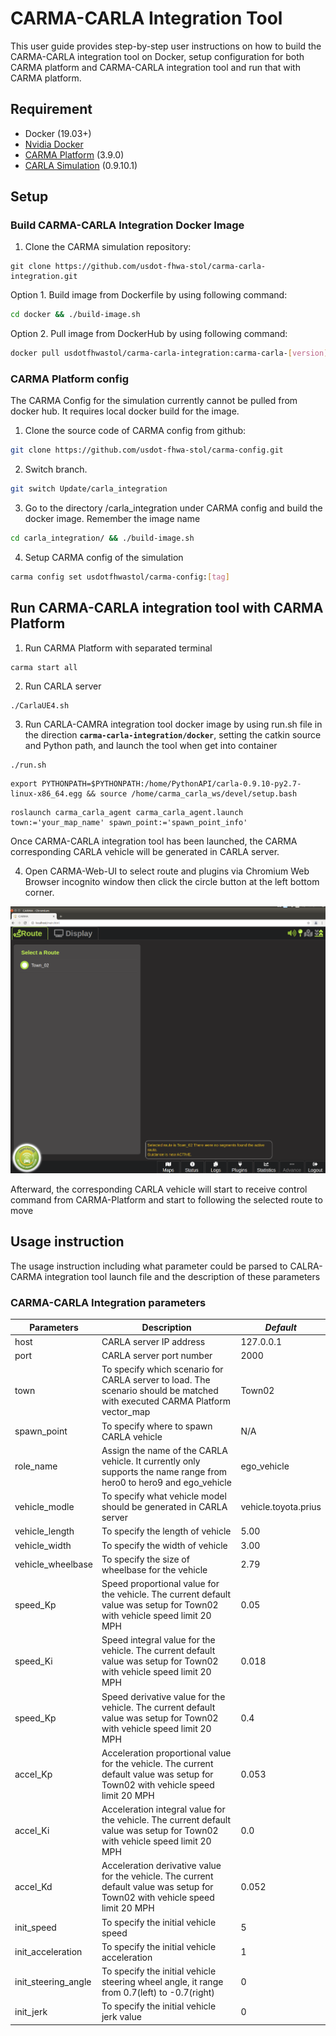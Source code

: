 # CARMA-CARLA Integration Tool
This user guide provides step-by-step user instructions on how to build the CARMA-CARLA integration tool on Docker, setup configuration for both CARMA platform and CARMA-CARLA integration tool and run that with CARMA platform.

##  Requirement
-  Docker (19.03+)
-  [Nvidia Docker](https://github.com/NVIDIA/nvidia-docker)
-  [CARMA Platform](https://usdot-carma.atlassian.net/wiki/spaces/CRMPLT/pages/486178827/Development+Environment+Setup) (3.9.0)
-  [CARLA Simulation](https://carla-releases.s3.eu-west-3.amazonaws.com/Linux/CARLA_0.9.10.1.tar.gz) (0.9.10.1)

## Setup
### Build CARMA-CARLA Integration Docker Image
1. Clone the CARMA simulation repository:

```
git clone https://github.com/usdot-fhwa-stol/carma-carla-integration.git
```
Option 1. Build image from Dockerfile by using following command:

```sh
cd docker && ./build-image.sh
```

Option 2. Pull image from DockerHub by using following command:

```sh
docker pull usdotfhwastol/carma-carla-integration:carma-carla-[version]
```


### CARMA Platform config
The CARMA Config for the simulation currently cannot be pulled from docker hub. It requires local docker build for the image.

1. Clone the source code of CARMA config from github:
```sh
git clone https://github.com/usdot-fhwa-stol/carma-config.git
```
2. Switch branch.
```sh
git switch Update/carla_integration
```
3. Go to the directory /carla_integration under CARMA config and build the docker image. Remember the image name
```sh
cd carla_integration/ && ./build-image.sh
```
4. Setup CARMA config of the simulation
```sh
carma config set usdotfhwastol/carma-config:[tag]
```
## Run CARMA-CARLA integration tool with CARMA Platform

1. Run CARMA Platform with separated terminal
```
carma start all
```

2. Run CARLA server
```
./CarlaUE4.sh
```

3. Run CARLA-CAMRA integration tool docker image by using run.sh file in the direction **`carma-carla-integration/docker`**, setting the catkin source and Python path, and launch the tool when get into container
```
./run.sh
```
```
export PYTHONPATH=$PYTHONPATH:/home/PythonAPI/carla-0.9.10-py2.7-linux-x86_64.egg && source /home/carma_carla_ws/devel/setup.bash
```
```
roslaunch carma_carla_agent carma_carla_agent.launch town:='your_map_name' spawn_point:='spawn_point_info'
```
Once CARMA-CARLA integration tool has been launched, the CARMA corresponding CARLA vehicle will be generated in CARLA server.

4. Open CARMA-Web-UI to select route and plugins via Chromium Web Browser incognito window then click the circle button at the left bottom corner.

![CARMA-Web-UI](docs/images/CARMA-Web-UI.png)

Afterward, the corresponding CARLA vehicle will start to receive control command from CARMA-Platform and start to following the selected route to move

## Usage instruction
The usage instruction including what parameter could be parsed to CALRA-CARMA integration tool launch file and the description of these parameters

### CARMA-CARLA Integration parameters
| Parameters| **Description**|*Default*|
| ------------------- | ------------------------------------------------------------ |----------|
|host|CARLA server IP address|127.0.0.1|
|port|CARLA server port number|2000|
|town|To specify which scenario for CARLA server to load. The scenario should be matched with executed CARMA Platform vector_map|Town02|
|spawn_point|To specify where to spawn CARLA vehicle|N/A|
|role_name|Assign the name of the CARLA vehicle. It currently only supports the name range from hero0 to hero9 and ego_vehicle|ego_vehicle|
|vehicle_modle|To specify what vehicle model should be generated in CARLA server|vehicle.toyota.prius|
|vehicle_length|To specify the length of vehicle|5.00|
|vehicle_width|To specify the width of vehicle|3.00|
|vehicle_wheelbase|To specify the size of wheelbase for the vehicle|2.79|
|speed_Kp| Speed proportional value for the vehicle. The current default value was setup for Town02 with vehicle speed limit 20 MPH|0.05|
|speed_Ki| Speed integral value for the vehicle. The current default value was setup for Town02 with vehicle speed limit 20 MPH|0.018|
|speed_Kp| Speed derivative value for the vehicle. The current default value was setup for Town02 with vehicle speed limit 20 MPH|0.4|
|accel_Kp| Acceleration proportional value for the vehicle. The current default value was setup for Town02 with vehicle speed limit 20 MPH|0.053|
|accel_Ki| Acceleration integral value for the vehicle. The current default value was setup for Town02 with vehicle speed limit 20 MPH|0.0|
|accel_Kd| Acceleration derivative value for the vehicle. The current default value was setup for Town02 with vehicle speed limit 20 MPH|0.052|
|init_speed| To specify the initial vehicle speed |5|
|init_acceleration| To specify the initial vehicle acceleration |1|
|init_steering_angle| To specify the initial vehicle steering wheel angle, it range from 0.7(left) to -0.7(right)|0|
|init_jerk| To specify the initial vehicle jerk value|0|
